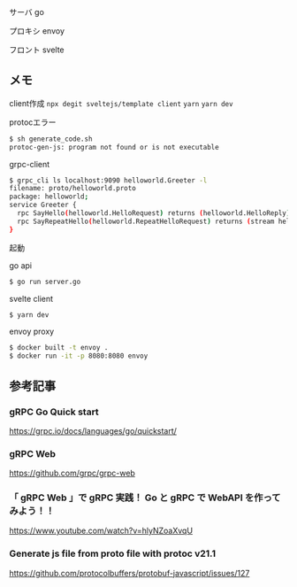 
サーバ go

プロキシ envoy

フロント svelte

## メモ

client作成
```npx degit sveltejs/template client```
```yarn```
```yarn dev```

protocエラー
```sh
$ sh generate_code.sh
protoc-gen-js: program not found or is not executable
```

grpc-client
```sh
$ grpc_cli ls localhost:9090 helloworld.Greeter -l
filename: proto/helloworld.proto
package: helloworld;
service Greeter {
  rpc SayHello(helloworld.HelloRequest) returns (helloworld.HelloReply) {}
  rpc SayRepeatHello(helloworld.RepeatHelloRequest) returns (stream helloworld.HelloReply) {}
}
```

起動

go api
```sh
$ go run server.go
```

svelte client
```sh
$ yarn dev
```

envoy proxy
```sh
$ docker built -t envoy .
$ docker run -it -p 8080:8080 envoy
```

## 参考記事

### gRPC Go Quick start
https://grpc.io/docs/languages/go/quickstart/

### gRPC Web
https://github.com/grpc/grpc-web

### 「 gRPC Web 」で gRPC 実践！ Go と gRPC で WebAPI を作ってみよう！！
https://www.youtube.com/watch?v=hlyNZoaXvqU

### Generate js file from proto file with protoc v21.1
https://github.com/protocolbuffers/protobuf-javascript/issues/127
